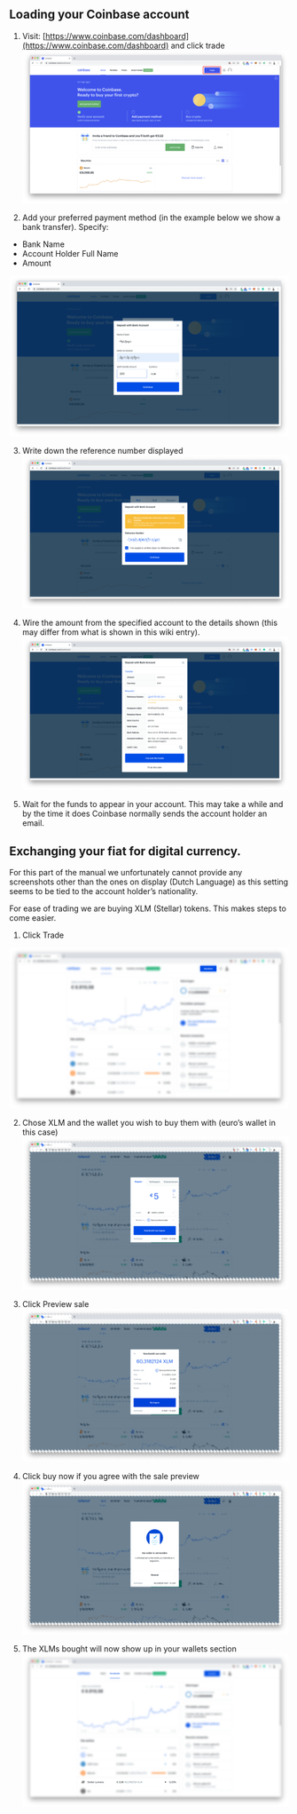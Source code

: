 ## Loading your Coinbase account

1. Visit: [https://www.coinbase.com/dashboard](https://www.coinbase.com/dashboard) and click trade
![image alt text](./img/xlm_solar_tft_manual_image_9.png)

2. Add your preferred payment method (in the example below we show a bank transfer). 
Specify:
- Bank Name
- Account Holder Full Name
- Amount

![image alt text](./img/xlm_solar_tft_manual_image_10.png)

3. Write down the reference number displayed 
![image alt text](./img/xlm_solar_tft_manual_image_11.png)

4. Wire the amount from the specified account to the details shown (this may differ from what is shown in this wiki entry).![image alt text](./img/xlm_solar_tft_manual_image_12.png)

5. Wait for the funds to appear in your account. This may take a while and by the time it does Coinbase normally sends the account holder an email.

## Exchanging your fiat for digital currency.

For this part of the manual we unfortunately cannot provide any screenshots other than the ones on display (Dutch Language) as this setting seems to be tied to the account holder’s nationality.

For ease of trading we are buying XLM (Stellar) tokens. This makes steps to come easier.

1. Click Trade

![image alt text](./img/xlm_solar_tft_manual_image_13.png)

2. Chose XLM and the wallet you wish to buy them with (euro’s wallet in this case)
![image alt text](./img/xlm_solar_tft_manual_image_14.png)

3. Click Preview sale
![image alt text](./img/xlm_solar_tft_manual_image_15.png)

4. Click buy now if you agree with the sale preview
![image alt text](./img/xlm_solar_tft_manual_image_16.png)

5. The XLMs bought will now show up in your wallets section
![image alt text](./img/xlm_solar_tft_manual_image_17.png)
